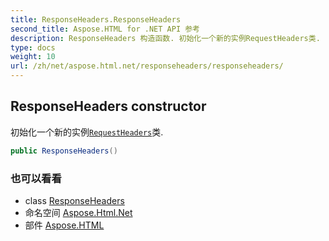 ```yaml
---
title: ResponseHeaders.ResponseHeaders
second_title: Aspose.HTML for .NET API 参考
description: ResponseHeaders 构造函数. 初始化一个新的实例RequestHeaders类.
type: docs
weight: 10
url: /zh/net/aspose.html.net/responseheaders/responseheaders/
---
```

## ResponseHeaders constructor

初始化一个新的实例[`RequestHeaders`](../../requestheaders/)类.

```csharp
public ResponseHeaders()
```

### 也可以看看

* class [ResponseHeaders](../)
* 命名空间 [Aspose.Html.Net](../../responseheaders/)
* 部件 [Aspose.HTML](../../../)


